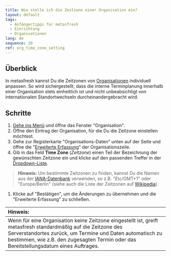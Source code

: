 ```yaml
---
title: Wie stelle ich die Zeitzone einer Organisation ein?
layout: default
tags:
  - Anfängertipps für metasfresh
  - Einrichtung
  - Organisationen
lang: de
sequence: 20
ref: org_time_zone_setting
---
```


## Überblick
In metasfresh kannst Du die Zeitzonen von [Organisationen](Org_Neue_Organisation_anlegen) individuell anpassen. So wird sichergestellt, dass die interne Terminplanung innerhalb einer Organisation stets einheitlich ist und nicht unbeabsichtigt von internationalen Standortwechseln durcheinandergebracht wird.

## Schritte
1. [Gehe ins Menü](Menu) und öffne das Fenster "Organisation".
1. Öffne den Eintrag der Organisation, für die Du die Zeitzone einstellen möchtest.
1. Gehe zur Registerkarte "Organisations-Daten" unten auf der Seite und öffne die "[Erweiterte Erfassung](AdvancedEditTab_Öffnen)" der Organisationszeile.
1. Gib in das Feld **Time Zone** (*Zeitzone*) einen Teil der Bezeichnung der gewünschten Zeitzone ein und klicke auf den passenden Treffer in der <a href="Keyboard_Shortcuts_Liste#dropdown" title="Dynamisches Suchfeld (Autocomplete)">Dropdown-Liste</a>.
 >**Hinweis:** Um bestimmte Zeitzonen zu finden, kannst Du die Namen aus der <a href="https://www.iana.org/time-zones" title="IANA Time Zone Database" target="\_blank">IANA-Datenbank</a> verwenden, so z.B. "Etc/GMT+1" oder "Europe/Berlin" (siehe auch die Liste der Zeitzonen auf <a href="https://en.wikipedia.org/wiki/List_of_tz_database_time_zones" title="List of tz database time zones" target="\_blank">Wikipedia</a>).

1. Klicke auf "Bestätigen", um die Änderungen zu übernehmen und die "Erweiterte Erfassung" zu schließen.

| **Hinweis:** |
| :--- |
| Wenn für eine Organisation keine Zeitzone eingestellt ist, greift metasfresh standardmäßig auf die Zeitzone des Serverstandortes zurück, um Termine und Daten automatisch zu bestimmen, wie z.B. den zugesagten Termin oder das Bereitstellungsdatum eines Auftrages. |
